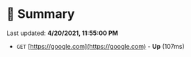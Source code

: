 # 📖 Summary
Last updated: **4/20/2021, 11:55:00 PM**

- `GET` [https://google.com](https://google.com) - **Up** (107ms)
